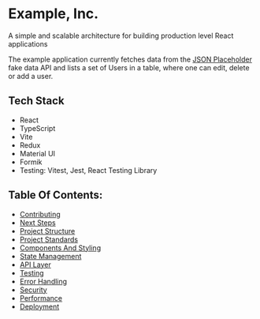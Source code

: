 # Example, Inc. 

A simple and scalable architecture for building production level React applications

The example application currently fetches data from the [JSON Placeholder](https://jsonplaceholder.typicode.com/) fake data API and lists a set of Users in a table, where one can edit, delete or add a user.

## Tech Stack

- React
- TypeScript
- Vite
- Redux
- Material UI
- Formik
- Testing: Vitest, Jest, React Testing Library

## Table Of Contents:

- [Contributing](docs/contributing.md)
- [Next Steps](docs/next-steps.md)
- [Project Structure](docs/project-structure.md)
- [Project Standards](docs/project-standards.md)
- [Components And Styling](docs/components-and-styling.md)
- [State Management](docs/state-management.md)
- [API Layer](docs/api-layer.md)
- [Testing](docs/testing.md)
- [Error Handling](docs/error-handling.md)
- [Security](docs/security.md)
- [Performance](docs/performance.md)
- [Deployment](docs/deployment.md)

